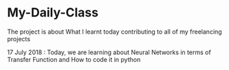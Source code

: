 # My-Daily-Class
The project is about What I learnt today contributing to all of my freelancing projects

17 July 2018 : Today, we are learning about Neural Networks in terms of Transfer Function and How to code it in python
